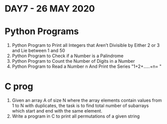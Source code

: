 # DAY7 - 26 MAY 2020
# Python Programs
  1. Python Program to Print all Integers that Aren’t Divisible by Either 2 or 3 and Lie between 1 and 50 
  2. Python Program to Check if a Number is a Palindrome 
  3. Python Program to Count the Number of Digits in a Number
  4. Python Program to Read a Number n And Print the Series "1+2+…..+n= " 
  
# C prog
   1. Given an array A of size N where the array elements contain values from 1 to N with duplicates, the task is to find total number of        subarrays which start and end with the same element. 
   2. Write a program in C to print all permutations of a given string


   
